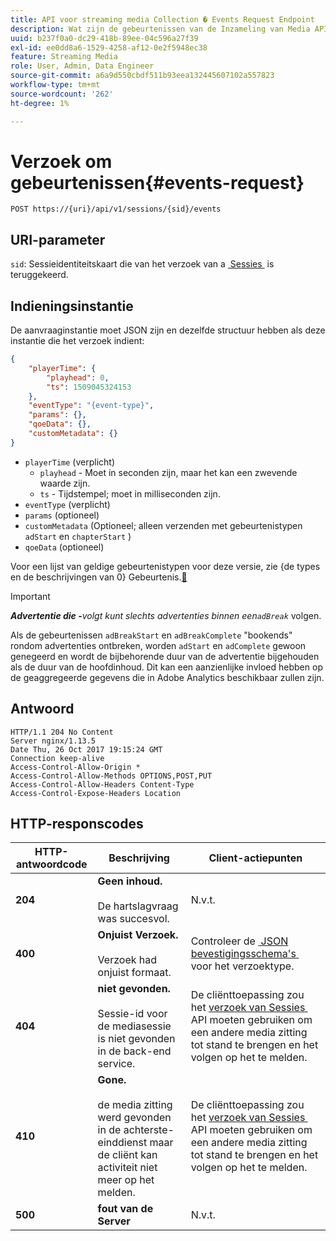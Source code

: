 ```yaml
---
title: API voor streaming media Collection � Events Request Endpoint
description: Wat zijn de gebeurtenissen van de Inzameling van Media API verzoeken eindpuntparameters en reacties?
uuid: b237f0a0-dc29-418b-89ee-04c596a27f39
exl-id: ee0dd8a6-1529-4258-af12-0e2f5948ec38
feature: Streaming Media
role: User, Admin, Data Engineer
source-git-commit: a6a9d550cbdf511b93eea132445607102a557823
workflow-type: tm+mt
source-wordcount: '262'
ht-degree: 1%

---
```


# Verzoek om gebeurtenissen{#events-request}

`POST https://{uri}/api/v1/sessions/{sid}/events`

## URI-parameter

`sid`: Sessieidentiteitskaart die van het verzoek van a [&#x200B; Sessies &#x200B;](mc-api-sessions-req.md) is teruggekeerd.

## Indieningsinstantie

De aanvraaginstantie moet JSON zijn en dezelfde structuur hebben als deze instantie die het verzoek indient:

```json
{ 
    "playerTime": { 
        "playhead": 0, 
        "ts": 1509045324153 
    }, 
    "eventType": "{event-type}", 
    "params": {}, 
    "qoeData": {}, 
    "customMetadata": {} 
}
```

* `playerTime` (verplicht)
   * `playhead` - Moet in seconden zijn, maar het kan een zwevende waarde zijn.
   * `ts` - Tijdstempel; moet in milliseconden zijn.
* `eventType` (verplicht)
* `params` (optioneel)
* `customMetadata` (Optioneel; alleen verzenden met gebeurtenistypen `adStart` en `chapterStart` )
* `qoeData` (optioneel)

Voor een lijst van geldige gebeurtenistypen voor deze versie, zie {de types en de beschrijvingen van 0} Gebeurtenis.[&#128279;](mc-api-event-types.md)

>[!IMPORTANT]
>
>***Advertentie die -**&#x200B;volgt kunt slechts advertenties binnen een`adBreak`* volgen.
>
>Als de gebeurtenissen `adBreakStart` en `adBreakComplete` &quot;bookends&quot; rondom advertenties ontbreken, worden `adStart` en `adComplete` gewoon genegeerd en wordt de bijbehorende duur van de advertentie bijgehouden als de duur van de hoofdinhoud. Dit kan een aanzienlijke invloed hebben op de geaggregeerde gegevens die in Adobe Analytics beschikbaar zullen zijn.

## Antwoord

```text
HTTP/1.1 204 No Content 
Server nginx/1.13.5 
Date Thu, 26 Oct 2017 19:15:24 GMT 
Connection keep-alive 
Access-Control-Allow-Origin * 
Access-Control-Allow-Methods OPTIONS,POST,PUT 
Access-Control-Allow-Headers Content-Type 
Access-Control-Expose-Headers Location
```

## HTTP-responscodes

| HTTP-antwoordcode | Beschrijving | Client-actiepunten |
|---|---|---|
| **204** | **Geen inhoud.** <br/><br/> De hartslagvraag was succesvol. | N.v.t. |
| **400** | **Onjuist Verzoek.** <br/><br/> Verzoek had onjuist formaat. | Controleer de [&#x200B; JSON bevestigingsschema&#39;s &#x200B;](mc-api-json-validation.md) voor het verzoektype. |
| **404** | **niet gevonden.** <br/><br/> Sessie-id voor de mediasessie is niet gevonden in de back-end service. | De cliënttoepassing zou het [&#x200B; verzoek van Sessies &#x200B;](mc-api-sessions-req.md) API moeten gebruiken om een andere media zitting tot stand te brengen en het volgen op het te melden. |
| **410** | **Gone.** <br/><br/> de media zitting werd gevonden in de achterste-einddienst maar de cliënt kan activiteit niet meer op het melden. | De cliënttoepassing zou het [&#x200B; verzoek van Sessies &#x200B;](mc-api-sessions-req.md) API moeten gebruiken om een andere media zitting tot stand te brengen en het volgen op het te melden. |
| **500** | **fout van de Server** | N.v.t. |
